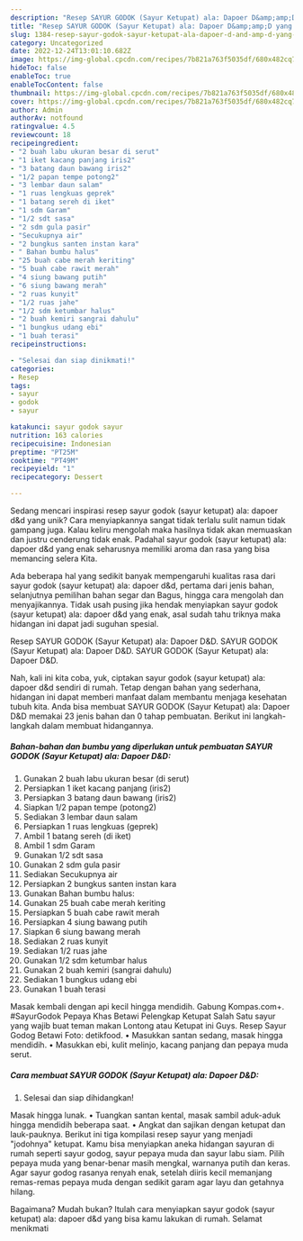```yaml
---
description: "Resep SAYUR GODOK (Sayur Ketupat) ala: Dapoer D&amp;amp;D yang Mantap"
title: "Resep SAYUR GODOK (Sayur Ketupat) ala: Dapoer D&amp;amp;D yang Mantap"
slug: 1384-resep-sayur-godok-sayur-ketupat-ala-dapoer-d-and-amp-d-yang-mantap
category: Uncategorized
date: 2022-12-24T13:01:10.682Z
image: https://img-global.cpcdn.com/recipes/7b821a763f5035df/680x482cq70/sayur-godok-sayur-ketupat-ala-dapoer-dd-foto-resep-utama.jpg
hideToc: false
enableToc: true
enableTocContent: false
thumbnail: https://img-global.cpcdn.com/recipes/7b821a763f5035df/680x482cq70/sayur-godok-sayur-ketupat-ala-dapoer-dd-foto-resep-utama.jpg
cover: https://img-global.cpcdn.com/recipes/7b821a763f5035df/680x482cq70/sayur-godok-sayur-ketupat-ala-dapoer-dd-foto-resep-utama.jpg
author: Admin
authorAv: notfound
ratingvalue: 4.5
reviewcount: 18
recipeingredient:
- "2 buah labu ukuran besar di serut"
- "1 iket kacang panjang iris2"
- "3 batang daun bawang iris2"
- "1/2 papan tempe potong2"
- "3 lembar daun salam"
- "1 ruas lengkuas geprek"
- "1 batang sereh di iket"
- "1 sdm Garam"
- "1/2 sdt sasa"
- "2 sdm gula pasir"
- "Secukupnya air"
- "2 bungkus santen instan kara"
- " Bahan bumbu halus"
- "25 buah cabe merah keriting"
- "5 buah cabe rawit merah"
- "4 siung bawang putih"
- "6 siung bawang merah"
- "2 ruas kunyit"
- "1/2 ruas jahe"
- "1/2 sdm ketumbar halus"
- "2 buah kemiri sangrai dahulu"
- "1 bungkus udang ebi"
- "1 buah terasi"
recipeinstructions:

- "Selesai dan siap dinikmati!"
categories:
- Resep
tags:
- sayur
- godok
- sayur

katakunci: sayur godok sayur 
nutrition: 163 calories
recipecuisine: Indonesian
preptime: "PT25M"
cooktime: "PT49M"
recipeyield: "1"
recipecategory: Dessert

---
```





Sedang mencari inspirasi resep sayur godok (sayur ketupat) ala: dapoer d&amp;d yang unik? Cara menyiapkannya sangat tidak terlalu sulit namun tidak gampang juga. Kalau keliru mengolah maka hasilnya tidak akan memuaskan dan justru cenderung tidak enak. Padahal sayur godok (sayur ketupat) ala: dapoer d&amp;d yang enak seharusnya memiliki aroma dan rasa yang bisa memancing selera Kita.





Ada beberapa hal yang sedikit banyak mempengaruhi kualitas rasa dari sayur godok (sayur ketupat) ala: dapoer d&amp;d, pertama dari jenis bahan, selanjutnya pemilihan bahan segar dan Bagus, hingga cara mengolah dan menyajikannya. Tidak usah pusing jika hendak menyiapkan sayur godok (sayur ketupat) ala: dapoer d&amp;d yang enak,      asal sudah tahu triknya maka hidangan ini dapat jadi suguhan spesial.














Resep SAYUR GODOK (Sayur Ketupat) ala: Dapoer D&amp;D. SAYUR GODOK (Sayur Ketupat) ala: Dapoer D&amp;D. SAYUR GODOK (Sayur Ketupat) ala: Dapoer D&amp;D.






Nah, kali ini kita coba, yuk, ciptakan sayur godok (sayur ketupat) ala: dapoer d&amp;d sendiri di rumah. Tetap dengan bahan yang sederhana, hidangan ini dapat memberi manfaat dalam membantu menjaga kesehatan tubuh kita. Anda bisa membuat SAYUR GODOK (Sayur Ketupat) ala: Dapoer D&amp;D memakai 23 jenis bahan dan 0 tahap pembuatan. Berikut ini langkah-langkah dalam membuat hidangannya.

<!--inarticleads1-->

##### Bahan-bahan dan bumbu yang diperlukan untuk pembuatan SAYUR GODOK (Sayur Ketupat) ala: Dapoer D&amp;D:

1. Gunakan 2 buah labu ukuran besar (di serut)
1. Persiapkan 1 iket kacang panjang (iris2)
1. Persiapkan 3 batang daun bawang (iris2)
1. Siapkan 1/2 papan tempe (potong2)
1. Sediakan 3 lembar daun salam
1. Persiapkan 1 ruas lengkuas (geprek)
1. Ambil 1 batang sereh (di iket)
1. Ambil 1 sdm Garam
1. Gunakan 1/2 sdt sasa
1. Gunakan 2 sdm gula pasir
1. Sediakan Secukupnya air
1. Persiapkan 2 bungkus santen instan kara
1. Gunakan  Bahan bumbu halus:
1. Gunakan 25 buah cabe merah keriting
1. Persiapkan 5 buah cabe rawit merah
1. Persiapkan 4 siung bawang putih
1. Siapkan 6 siung bawang merah
1. Sediakan 2 ruas kunyit
1. Sediakan 1/2 ruas jahe
1. Gunakan 1/2 sdm ketumbar halus
1. Gunakan 2 buah kemiri (sangrai dahulu)
1. Sediakan 1 bungkus udang ebi
1. Gunakan 1 buah terasi


Masak kembali dengan api kecil hingga mendidih. Gabung Kompas.com+. #SayurGodok Pepaya Khas Betawi Pelengkap Ketupat Salah Satu sayur yang wajib buat teman makan Lontong atau Ketupat ini Guys. Resep Sayur Godog Betawi Foto: detikfood. • Masukkan santan sedang, masak hingga mendidih. • Masukkan ebi, kulit melinjo, kacang panjang dan pepaya muda serut. 

<!--inarticleads2-->

##### Cara membuat SAYUR GODOK (Sayur Ketupat) ala: Dapoer D&amp;D:


1. Selesai dan siap dihidangkan!

Masak hingga lunak. • Tuangkan santan kental, masak sambil aduk-aduk hingga mendidih beberapa saat. • Angkat dan sajikan dengan ketupat dan lauk-pauknya. Berikut ini tiga kompilasi resep sayur yang menjadi &#34;jodohnya&#34; ketupat. Kamu bisa menyiapkan aneka hidangan sayuran di rumah seperti sayur godog, sayur pepaya muda dan sayur labu siam. Pilih pepaya muda yang benar-benar masih mengkal, warnanya putih dan keras. Agar sayur godog rasanya renyah enak, setelah diiris kecil memanjang remas-remas pepaya muda dengan sedikit garam agar layu dan getahnya hilang. 

Bagaimana? Mudah bukan? Itulah cara menyiapkan sayur godok (sayur ketupat) ala: dapoer d&amp;d yang bisa kamu lakukan di rumah. Selamat menikmati

